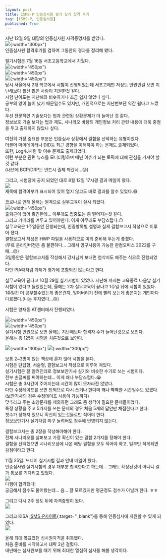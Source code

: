 ```yaml
---
layout: post
title: ISMS-P 인증심사원 필기 실기 합격 후기
tag: [ISMS-P, 인증심사원]
published: True
---
```



지난 12월 9일 대망의 인증심사원 자격증명서를 받았다.  
![](/img/p/ismsp.png){:width="300px"}    
인즘심사원 합격후기를 겸하여 그동안의 경과를 정리해 봤다.  

필기시험은 7월 16일 서초고등학교에서 치뤘다.  
![](../../img/2022-12-20-ISMS-P%20인증심사원%20필기%20실기%20후기/20220716_125353_HDR.jpg){:width="450px"}   
![](../../img/2022-12-20-ISMS-P%20인증심사원%20필기%20실기%20후기/20220716_132310_HDR.jpg){:width="450px"}  
![](../../img/2022-12-20-ISMS-P%20인증심사원%20필기%20실기%20후기/20220716_132149_HDR.jpg){:width="450px"}  
당시 서울에서 2개 학교에서 시험이 진행되었는데 서초고에만 저정도 인원인걸 보면 지난해보다 훨신 많은 사람이 지원한것 같다.  
시험 난이도는 지난해와 비슷하거나 조금 쉽지 않았나 싶다.  
공부의 양이 늘어 났기 때문일수도 있지만, 개인적으로는 지난번보단 약간 쉽다고 느꼈다.  
우선 전문적인 기술보다는 법과 관련된 상황문제가 더 늘어난 것 같다.  
정보보호 기술 보다는 법과 제도, 시나리오 바탕의 개인정보 처리 관련 내용에 더욱 중점을 두고 출제하지 않았나 싶다.  

여전히 가장 중요한 부분은 인증심사 상황에서 결함을 선택하는 유형이었다.  
더불어 마이데이터나 DID등 최근 경향을 이해햐야 하는 문제도 출제되었다.  
또한, Log4J처럼 핫 이슈 문제도 출제되었다.  
이런 부분은 관련 뉴스를 모니터링하며 매년 이슈가 되는 토픽에 대해 관심을 가져야 할것 같다.  
(내년에 BCP/DRP는 반드시 출제 되겠네...😑)  

그리고, 시험장에 공지 되었던 대로 8월 12일 17시경 결과 메일이 왔다.  
![](../../img/2022-12-20-ISMS-P%20인증심사원%20필기%20실기%20후기/2022-12-22-17-22-14.png)  
제목에 합격여부가 표시되어 있어 열지 않고도 바로 결과를 알수 있었다.😅  


코로나로 인해 올해는 원격으로 실무교육이 실시 되었다.  
![](../../img/2022-12-20-ISMS-P%20인증심사원%20필기%20실기%20후기/214566.jpg){:width="450px"}    
출퇴근이 없어 좋긴한데... 아무래도 집중도는 좀 떨어지는것 같다.  
그리고 카메라를 켜두고 있어야한다. 이게 아무래도 부담스럽다.😑  
실무교육은 1주일동안 진행되는데, 인증항목별 설명과 실제 결함보고서 작성으로 이루어 졌다.  
결함보고서 작성은 HWP 파일을 사용하므로 미리 준비해 두는게 좋겠다.  
(무료 온라인버전은 좀 불편하다... 그래서 영구사용이 가능한 한컴오피스 2022를 구매...😥)  
3일동안은 결함보고서를 작성해서 강사님께 보내면 첨삭지도 해주는 식으로 진행되었다.  
다만 PIA때처럼 과제가 평가에 포함되진 않는다고 한다.  

실무교육이 끝나고 10월 29일 실기시험이 있었다.
지난해 까지는 교육종료 다음날 실기시험이 있다고 들었었는데, 올해는 2차 실무교육이 끝나고 1주일 뒤에 시험이 있었다.  
1주일간 더 공부할수있는게 좋은건지, 잊어버리기 전에 빨리 보는게 좋은지는 개인마다 다르겠다.(나는 후자였다...😥)  

시험은 양재동 AT센터에서 진행되었다.  

![](../../img/2022-12-20-ISMS-P%20인증심사원%20필기%20실기%20후기/214567.jpg){:width="450px"}    
![](../../img/2022-12-20-ISMS-P%20인증심사원%20필기%20실기%20후기/214568.jpg){:width="450px"}    
실기시험 인원으로 보면 올해는 지난해보다 합격자 수가 늘어난것으로 보인다.  
올해는 총 125이 시험을 치룬것으로 보인다.  

![](../../img/2022-12-20-ISMS-P%20인증심사원%20필기%20실기%20후기/214570.jpg){:width="300px"}
![](../../img/2022-12-20-ISMS-P%20인증심사원%20필기%20실기%20후기/214569.jpg){:width="300px"}  

보통 2~3명이 앉는 책상에 혼자 앉아 시험을 본다.  
시험은 단답형, 서술형, 결함보고서 작성으로 이루어 져있다.  
실기시험은 잘 알려진데로 정보보안기사 실기와 비슷한 수기로 쓰는 시험이다.  
전부 손글씨를 써야하는데... 이게 꽤나 부담스럽다.😭  
시험은 총 3시간이 주어지는데 시간이 많이 모자라진 않았다.  
다만 수정테이프를 쓰면 안되므로 다시 쓰거나 한다며 꽤나 빡빡한 시간일수도 있겠다.  
(보안기사의 경우 수정테이프 사용이 가능하다)  
맞추라고 주는 소양문제를 제외하면 그래도 좀 생각이 필요한 문제들이었다.  
특정 상황을 주고 5가지를 쓰는 문제의 경우 처음 5개의 답안만 채점한다고 한다.  
갯수가 정해져 있으니 확신이 있는것들로만 적어야 한다.  
정보보안기사 실기처럼 마구 늘려써도 점수에 반영되지 않는다.  

결함보고서는 총 2장을 작성해야해야 한다.  
전체 시나리오를 살펴보고 가장 확신이 있는 결함 2가지를 정해야 한다.  
결함을 선택했으면 시나리오상에 나온 해당 결함을 모두 적어야 하고, 일부만 적게되면 감점이라고 한다.  

11월 25일. 드디어 실기시험 결과 안내 메일이 왔다.  
인증심사원 실기시험의 경우 대부분 합격한다고 하는데... 그래도 확정된것이 아니니 결과 통보를 기다리고 있었다.  
![](../../img/2022-12-20-ISMS-P%20인증심사원%20필기%20실기%20후기/2022-12-26-14-20-45.png)  
다행이 합격했다!  
궁금해서 점수도 물어봤는데... 음... 잘 모르겠지만 평균정도 점수가 아닐까 한다. ㅎㅎ  

그리고 다시 2주 정도 뒤에 자격증명이 왔다.  
![](../../img/2022-12-20-ISMS-P%20인증심사원%20필기%20실기%20후기/2022-12-22-16-29-58.png)  


그리고 KISA [ISMS-P사이트](https://isms.kisa.or.kr/main/){:target="_blank"}를 통해 인증심사에 지원할 수 있게 되었다.  
![](../../img/2022-12-20-ISMS-P%20인증심사원%20필기%20실기%20후기/2022-12-26-14-37-35.png)  

올해 최대 목표였던 심사원자격을 취득했다.  
처음 준비를 시작하고서 대략 2년 걸렸다.  
내년에는 심사원보를 때기 위해 최대한 열심히 심사를 해볼 생각이다.  

